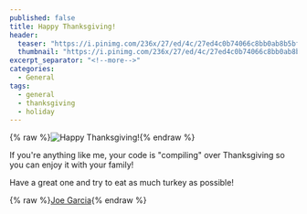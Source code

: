 ```yaml
---
published: false
title: Happy Thanksgiving!
header:
  teaser: "https://i.pinimg.com/236x/27/ed/4c/27ed4c0b74066c8bb0ab8b5bfb2afe88--geek-humor-computer-science.jpg"
  thumbnail: "https://i.pinimg.com/236x/27/ed/4c/27ed4c0b74066c8bb0ab8b5bfb2afe88--geek-humor-computer-science.jpg"
excerpt_separator: "<!--more-->"
categories:
  - General
tags:
  - general
  - thanksgiving
  - holiday
---
```


{% raw %}![Happy Thanksgiving!](https://i.pinimg.com/236x/27/ed/4c/27ed4c0b74066c8bb0ab8b5bfb2afe88--geek-humor-computer-science.jpg){% endraw %}

If you're anything like me, your code is "compiling" over Thanksgiving so you can enjoy it with your family!

Have a great one and try to eat as much turkey as possible!

{% raw %}[Joe Garcia](https://joeco.de/assets/images/apple-icon-precomposed.png){% endraw %}
